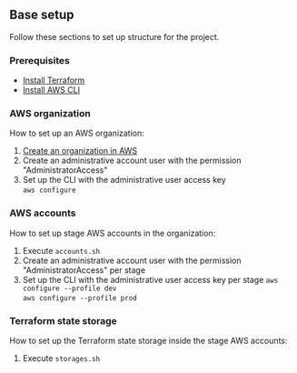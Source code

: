 ## Base setup

Follow these sections to set up structure for the project.

### Prerequisites

* [Install Terraform](https://developer.hashicorp.com/terraform/install)
* [Install AWS CLI](https://docs.aws.amazon.com/cli/latest/userguide/getting-started-install.html)

### AWS organization

How to set up an AWS organization:

1. [Create an organization in AWS](https://docs.aws.amazon.com/organizations/latest/userguide/orgs_manage_org_create.html)
2. Create an administrative account user with the permission "AdministratorAccess"
3. Set up the CLI with the administrative user access key  
`aws configure`

### AWS accounts

How to set up stage AWS accounts in the organization:

1. Execute `accounts.sh`
2. Create an administrative account user with the permission "AdministratorAccess" per stage
3. Set up the CLI with the administrative user access key per stage
   `aws configure --profile dev`  
   `aws configure --profile prod`

### Terraform state storage

How to set up the Terraform state storage inside the stage AWS accounts:

1. Execute `storages.sh`
